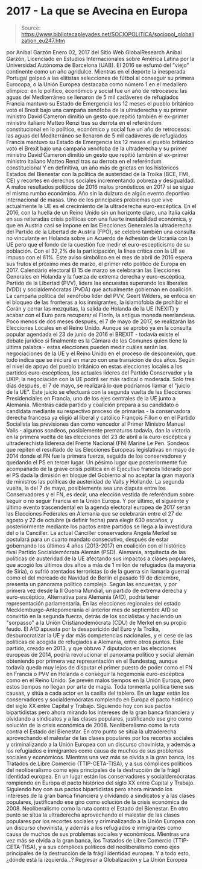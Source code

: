 # 2017 - La que se Avecina en Europa

> Source: https://www.bibliotecapleyades.net/SOCIOPOLITICA/sociopol_globalization_eu247.htm

por Aníbal Garzón Enero 02, 2017 del Sitio Web GlobalResearch
Aníbal Garzón, Licenciado en Estudios Internacionales sobre América Latina por la Universidad Autónoma de Barcelona (UAB).
El 2016 se esfumó del "viejo" continente como un año agridulce.
Mientras en el deporte la inesperada Portugal golpeó a las elitistas selecciones de fútbol al conseguir su primera Eurocopa, o la Unión Europea destacaba como número 1 en el medallero olímpico:
en lo político, económico y social fue un año de retrocesos: las aguas del Mediterráneo se llenaron de 5 mil cadáveres de refugiados Francia mantuvo su Estado de Emergencia los 12 meses el pueblo británico votó el Brexit bajo una campaña xenófoba de la ultraderecha y su primer ministro David Cameron dimitió un gesto que repitió también el ex-primer ministro italiano Matteo Renzi tras su derrota en el referéndum constitucional
en lo político, económico y social fue un año de retrocesos:
las aguas del Mediterráneo se llenaron de 5 mil cadáveres de refugiados
Francia mantuvo su Estado de Emergencia los 12 meses
el pueblo británico votó el Brexit bajo una campaña xenófoba de la ultraderecha y su primer ministro David Cameron dimitió
un gesto que repitió también el ex-primer ministro italiano Matteo Renzi tras su derrota en el referéndum constitucional
Y en definitiva, un año más de grietas en los históricos Estados del Bienestar con la política de austeridad de la Troika (BCE, FMI, CE) y recortes en derechos sociales incrementando pobreza y desigualdad. A malos resultados políticos de 2016 malos pronósticos en 2017 si se sigue el mismo rumbo económico. Año sin la dulzura de algún evento deportivo internacional de masas.
Uno de los principales problemas que vive actualmente la UE es el crecimiento de la ultraderecha euro-escéptica.
En el 2016, con la huella de un Reino Unido sin un horizonte claro, una Italia caída en sus reiteradas crisis políticas con una fuerte inestabilidad económica, y que en Austria casi se impone en las Elecciones Generales la ultraderecha del Partido de la Libertad de Austria (FPÖ), se celebró también una consulta no vinculante en Holanda sobre un Acuerdo de Adhesión de Ucrania con la UE pero que el fondo de la cuestión fue medir el euro-escepticismo de su población.
Con el 32,2% de la participación, la línea crítica con la UE se impuso con el 61%. Este aviso simbólico en el mes de abril de 2016 espera sus frutos el próximo mes de marzo, el primer reto político de Europa en 2017.
Calendario electoral El 15 de marzo se celebrarán las Elecciones Generales en Holanda y la fuerza de extrema derecha y euro-escéptica, Partido de la Libertad (PVV), lidera las encuestas superando los liberales (VDD) y socialdemócratas (PvDA) que actualmente gobiernan en coalición.
La campaña política del xenófobo líder del PVV, Geert Wilders, se enfoca en el bloqueo de las fronteras a los inmigrantes, la islamofobia de prohibir el Corán y cerrar las mezquitas, la salida de Holanda de la UE (NEXIT) y acabar con el Euro para recuperar el Florín, la antigua moneda neerlandesa. Poco menos de dos meses después, el 7 de mayo de 2017, se realizarán las Elecciones Locales en el Reino Unido.
Aunque se aprobó ya en la consulta popular agendada el 23 de junio de 2016 el BREXIT - todavía existe el debate jurídico si finalmente es la Cámara de los Comunes quien tiene la última palabra - estas elecciones pueden medir cuáles serán las negociaciones de la UE y el Reino Unido en el proceso de desconexión, que todo indica que se iniciará en marzo con una transición de dos años.
Según el nivel de apoyo del pueblo británico en estas elecciones locales a los partidos euro-escépticos, los actuales líderes del Partido Conservador y la UKIP, la negociación con la UE podrá ser más radical o moderada. Solo tres días después, el 7 de mayo, se realizará lo que podríamos llamar el "juicio de la UE". Este juicio se efectuará con la segunda vuelta de las Elecciones Presidenciales en Francia, uno de los ejes centrales de la UE junto a Alemania.
Mientras cada partido y coalición prepara a su candidato o candidata mediante su respectivo proceso de primarias - la conservadora derecha francesa ya eligió al liberal y católico François Fillon o en el Partido Socialista las previsiones dan como vencedor al Primer Ministro Manuel Valls - algunos sondeos, posiblemente prematuros todavía, dan la victoria en la primera vuelta de las elecciones del 23 de abril a la euro-escéptica y ultraderechista lideresa del Frente Nacional (FN) Marine Le Pen.
Sondeos que repiten el resultado de las Elecciones Europeas legislativas en mayo de 2014 donde el FN fue la primera fuerza, seguida de los conservadores y quedando el PS en tercer lugar.
Un pésimo lugar que posteriormente fue acompañado de la grave crisis política en el Ejecutivo francés liderado por el PS dada la dimisión en bloque del Gobierno al no aceptar la gran mayoría de ministros las políticas de austeridad de Valls y Hollande.
La segunda vuelta, la del 7 de mayo, posiblemente sea una disputa entre los Conservadores y el FN, es decir, una elección vestida de referéndum sobre seguir o no seguir Francia en la Unión Europa. Y por último, el siguiente y último evento trascendental en la agenda electoral europea de 2017 serán las Elecciones Federales en Alemania que se celebrarán entre el 27 de agosto y 22 de octubre (a definir fecha) para elegir 630 escaños, y posteriormente mediante los pactos entre partidos se llega a la investidura del o la Canciller.
La actual Canciller conservadora Angela Merkel se postulará para un cuarto mandato consecutivo, después de estar gobernando los últimos 4 años (2013-2017) en coalición con el histórico rival Partido Socialdemócrata Alemán (PSD).
Alemania, arquitecta de las políticas de austeridad de la UE afectando sus impactos a clases populares, que acogió los últimos dos años a más de 1 millón de refugiados (la mayoría de Siria), o sufrió atentados terroristas (o de la guerra sin llamarla guerra) como el del mercado de Navidad de Berlín el pasado 19 de diciembre, presenta un panorama político complejo.
Según las encuestas, y por primera vez desde la II Guerra Mundial, un partido de extrema derecha y euro-escéptico, Alternativa para Alemania (AfD), podría tener representación parlamentaria.
En las elecciones regionales del estado Mecklemburgo-Antepomerania el anterior mes de septiembre AfD se convirtió en la segunda fuerza, detrás de los socialistas y haciendo un "sorpasso" a la Unión Cristianodemócrata (CDU) de Merkel en su propio feudo.
El AfD apuesta por la desaparición del Euro y la Troika, desburocratizar la UE y dar más competencias nacionales, y el cese de las políticas de acogida de refugiados a Alemania, entre otros puntos.
Este partido, creado en 2013, y que obtuvo 7 diputados en las elecciones europeas de 2014, podría revolucionar el panorama político y social alemán obteniendo por primera vez representación en el Bundestag, aunque todavía queda muy lejos de disputar el primer puesto de poder como el FN en Francia o PVV en Holanda o conseguir la hegemonía euro-esceptica como en el Reino Unido. Se prevén malos tiempos en la Unión Europa, pero estos tiempos no llegan por arte de magia.
Toda tormenta política tiene sus causas, y sitúa a cada actor en la casilla del tablero.
En un lugar están los conservadores y socialdemócratas rompiendo en Europa el pacto histórico del siglo XX entre Capital y Trabajo. Siguiendo hoy con sus pactos bipartidistas pero ahora mirando los intereses de la gran banca financiera y olvidando a sindicatos y a las clases populares, justificando ese giro como solución de la crisis económica de 2008. Neoliberalismo como la ruta contra el Estado del Bienestar. En otro punto se sitúa la ultraderecha aprovechando el malestar de las clases populares por los recortes sociales y criminalizando a la Unión Europea con un discurso chovinista, y además a los refugiados e inmigrantes como causa de muchos de sus problemas sociales y económicos. Mientras una vez más se olvida a la gran banca, los Tratados de Libre Comercio (TTIP-CETA-TISA), y a sus cómplices políticos del neoliberalismo como ejes principales de la destrucción de la frágil identidad europea.
En un lugar están los conservadores y socialdemócratas rompiendo en Europa el pacto histórico del siglo XX entre Capital y Trabajo.
Siguiendo hoy con sus pactos bipartidistas pero ahora mirando los intereses de la gran banca financiera y olvidando a sindicatos y a las clases populares, justificando ese giro como solución de la crisis económica de 2008.
Neoliberalismo como la ruta contra el Estado del Bienestar.
En otro punto se sitúa la ultraderecha aprovechando el malestar de las clases populares por los recortes sociales y criminalizando a la Unión Europea con un discurso chovinista, y además a los refugiados e inmigrantes como causa de muchos de sus problemas sociales y económicos.
Mientras una vez más se olvida a la gran banca, los Tratados de Libre Comercio (TTIP-CETA-TISA), y a sus cómplices políticos del neoliberalismo como ejes principales de la destrucción de la frágil identidad europea.
Y a todo esto, ¿dónde está la izquierda...?
Regresar a Globalización y La Unión Europea
